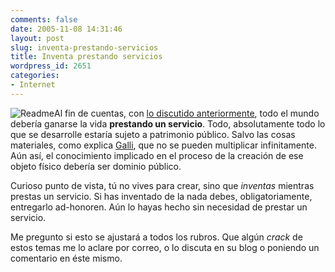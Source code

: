 ```yaml
---
comments: false
date: 2005-11-08 14:31:46
layout: post
slug: inventa-prestando-servicios
title: Inventa prestando servicios
wordpress_id: 2651
categories:
- Internet
---
```


![Readme](/images/articulos/readme-stuff.png)Al fin de cuentas, con [lo discutido anteriormente](http://www.minid.net/2005/11/06/p2p-para-tontos/), todo el mundo debería ganarse la vida **prestando un servicio**. Todo, absolutamente todo lo que se desarrolle estaría sujeto a patrimonio público. Salvo las cosas materiales, como explica [Galli](http://mnm.uib.es/gallir/), que no se pueden multiplicar infinitamente. Aún así, el conocimiento implicado en el proceso de la creación de ese objeto físico debería ser dominio público.





Curioso punto de vista, tú no vives para crear, sino que _inventas_ mientras prestas un servicio. Si has inventado de la nada debes, obligatoriamente, entregarlo ad-honoren. Aún lo hayas hecho sin necesidad de prestar un servicio.





Me pregunto si esto se ajustará a todos los rubros. Que algún _crack_ de estos temas me lo aclare por correo, o lo discuta en su blog o poniendo un comentario en éste mismo.
